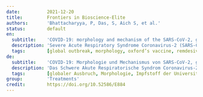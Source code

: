 ```yaml
---
date:          2021-12-20
title:         Frontiers in Bioscience-Elite
authors:       'Bhattacharyya, P, Das, S, Aich S, et al.'
status:        default
en:
  subtitle:    'COVID-19: morphology and mechanism of the SARS-CoV-2, global outbreak, medication, vaccines and future of the virus'
  description: 'Severe Acute Respiratory Syndrome Coronavirus-2 (SARS-CoV-2) is a lethal virus that was detected back on 31st December 2019 in Wuhan, Hubei province in China, and since then this virus has been spreading across the globe causing a global outbreak and has left the world fighting against the virus. The disease caused by the SARS-CoV-2 was named COVID-19 and this was declared a pandemic disease by the World Health Organization on 11th March 2020. Several nations are trying to develop a vaccine that can save millions of lives. This review outlines the morphological features of the virus describing the outer and inner structures of the virus along with the entry mechanism of the virus into the host body and the infection process. Detailed reports of global outbreak along with preventive measures have also been included, with special emphasis on China, the United States of America, India, Italy, and South Korea. Broad-spectrum antiviral drugs being used at various health care centres around the world, namely Remdesivir, Camostat & Nafamostat, Famotidine, Chloroquine & Hydroxychloroquine, Lopinavir/ritonavir, Ivermectin, and Tocilizumab & Sarilumab have also been included. World Health Organization guidelines on preventive measures and use of soaps, alcohol-based hand-rubs and wearing face masks have also been described. The vaccines that are in one of the phases of human trials, namely Oxford University’s vaccine, the United States-based Moderna’s vaccine, India’s Covaxin and the Russian vaccine, have also been incorporated in the review article.'
  tags:        [global outbreak, morphology, oxford’s vaccine, remdesivir, SARS-CoV-2]
de:
  subtitle:    'COVID-19: Morphologie und Mechanismus von SARS-CoV-2, globaler Ausbruch, Medikamente, Impfstoffe und Zukunft des Virus'
  description: 'Das Schwere Akute Respiratorische Syndrom Coronavirus-2 (SARS-CoV-2) ist ein tödliches Virus, das am 31. Dezember 2019 in Wuhan in der chinesischen Provinz Hubei entdeckt wurde und sich seitdem weltweit ausbreitet und einen globalen Ausbruch verursacht hat, so dass die Welt gegen das Virus kämpft. Die durch SARS-CoV-2 verursachte Krankheit wurde COVID-19 genannt und von der Weltgesundheitsorganisation am 11. März 2020 zur Pandemie erklärt. Mehrere Länder versuchen, einen Impfstoff zu entwickeln, der Millionen von Menschenleben retten kann. In dieser Übersicht werden die morphologischen Merkmale des Virus beschrieben, die äußeren und inneren Strukturen des Virus sowie der Mechanismus des Eintritts des Virus in den Wirtskörper und der Infektionsprozess. Detaillierte Berichte über weltweite Ausbrüche und Präventivmaßnahmen sind ebenfalls enthalten, mit besonderem Schwerpunkt auf China, den Vereinigten Staaten von Amerika, Indien, Italien und Südkorea. Ebenfalls enthalten sind antivirale Breitbandmedikamente, die in verschiedenen Gesundheitszentren auf der ganzen Welt eingesetzt werden, nämlich Remdesivir, Camostat & Nafamostat, Famotidin, Chloroquin & Hydroxychloroquin, Lopinavir/Ritonavir, Ivermectin sowie Tocilizumab & Sarilumab. Die Richtlinien der Weltgesundheitsorganisation zu Präventivmaßnahmen und zur Verwendung von Seifen, alkoholhaltigen Handreinigungsmitteln und dem Tragen von Gesichtsmasken wurden ebenfalls beschrieben. Die Impfstoffe, die sich in einer der Phasen der Erprobung am Menschen befinden, nämlich der Impfstoff der Universität Oxford, der Impfstoff des amerikanischen Unternehmens Moderna, das indische Covaxin und der russische Impfstoff, wurden ebenfalls in den Übersichtsartikel aufgenommen.' 
  tags:        [globaler Ausbruch, Morphologie, Impfstoff der Universität Oxford, Remdesivir, SARS-CoV-2]
group:         'Treatments'
credit:        https://doi.org/10.52586/E884
---
```

